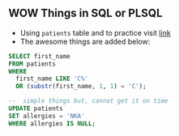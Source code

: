 ## WOW Things in SQL or PLSQL
* Using `patients` table and to practice visit [link](https://www.sql-practice.com/)
* The awesome things are added below:
```sql
SELECT first_name
FROM patients
WHERE
  first_name LIKE 'C%'
  OR (substr(first_name, 1, 1) = 'C');

--  simple things but, cannot get it on time
UPDATE patients
SET allergies = 'NKA'
WHERE allergies IS NULL;

```
